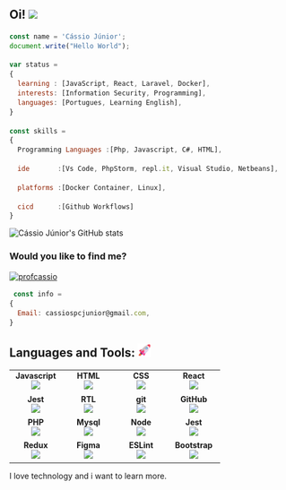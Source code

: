 ## Oi! <img src="https://emojipedia-us.s3.amazonaws.com/source/microsoft-teams/337/waving-hand_1f44b.png" width="24px">

```js
const name = 'Cássio Júnior';
document.write("Hello World");

var status = 
{ 
  learning : [JavaScript, React, Laravel, Docker],
  interests: [Information Security, Programming],
  languages: [Portugues, Learning English],
}

const skills = 
{
  Programming Languages :[Php, Javascript, C#, HTML],
  
  ide       :[Vs Code, PhpStorm, repl.it, Visual Studio, Netbeans],
  
  platforms :[Docker Container, Linux],
  
  cicd      :[Github Workflows]
}

```

![Cássio Júnior's GitHub stats](https://github-readme-stats.vercel.app/api?username=cassiojuniorr&show_icons=true&theme=dracula&count_private=true)

<h3 align="left">Would you like to find me?</h3>
<p align="left">
<a href="https://www.linkedin.com/in/cássio-júnior" target="blank"><img align="center" src="https://img.shields.io/badge/LinkedIn-0077B5?style=for-the-badge&logo=linkedin&logoColor=white" alt="profcassio" /></a>

```js
 const info =
{
  Email: cassiospcjunior@gmail.com,
}
```
</p>

## Languages and Tools: <img src="https://raw.githubusercontent.com/Tarikul-Islam-Anik/tarikul-islam-anik/main/assets/images/Rocket.png" width="24">

<table width="320px">
  <tbody>
    <tr valign="top">
      <td width="80px" align="center">
      <span><strong>Javascript</strong></span><br>
      <img height="32px" src="https://upload.vectorlogo.zone/logos/javascript/images/239ec8a4-163e-4792-83b6-3f6d96911757.svg">
      </td>
      <td width="80px" align="center">
      <span><strong>HTML</strong></span><br>
      <img height="32" src="https://cdn.jsdelivr.net/gh/devicons/devicon/icons/html5/html5-original.svg">
      </td>
      <td width="80px" align="center">
      <span><strong>CSS</strong></span><br>
      <img height="32px" src="https://cdn.jsdelivr.net/gh/devicons/devicon/icons/css3/css3-original.svg">
      </td>
      <td width="80px" align="center">
      <span><strong>React</strong></span><br>
      <img height="32px" src="https://cdn.jsdelivr.net/gh/devicons/devicon/icons/react/react-original.svg">
      </td>
    </tr>
    <tr valign="top">
      <td width="80px" align="center">
      <span><strong>Jest</strong></span><br>
      <img height="32px" src="https://www.vectorlogo.zone/logos/jestjsio/jestjsio-icon.svg">
      <td width="80px" align="center">
      <span><strong>RTL</strong></span><br>
      <img height="32" src="https://testing-library.com/img/octopus-128x128.png">
      </td>
      <td width="80px" align="center">
      <span><strong>git</strong></span><br>
      <img height="32px" src="https://cdn.jsdelivr.net/gh/devicons/devicon/icons/git/git-plain.svg">
      </td>
      <td width="80px" align="center">
      <span><strong>GitHub</strong></span><br>
      <img height="32px" src="https://cdn.jsdelivr.net/gh/devicons/devicon/icons/github/github-original.svg">
      </td>
    </tr>
    <tr valign="top">
      <td width="80px" align="center">
      <span><strong>PHP</strong></span><br>
      <img height="32" src="https://www.vectorlogo.zone/logos/php/php-ar21.svg">
      </td>
      <td width="80px" align="center">
      <span><strong>Mysql</strong></span><br>
      <img height="32px" src="https://www.vectorlogo.zone/logos/mysql/mysql-ar21.svg">
      </td>
      <td width="80px" align="center">
      <span><strong>Node</strong></span><br>
      <img height="32px" src="https://www.vectorlogo.zone/logos/nodejs/nodejs-icon.svg">
      <td width="80px" align="center">
      <span><strong>Jest</strong></span><br>
      <img height="32px" src="https://www.vectorlogo.zone/logos/jestjsio/jestjsio-icon.svg">
      </td>
    </tr>
    <tr valign="top">
      <td width="80px" align="center">
      <span><strong>Redux</strong></span><br>
      <img height="32" src="https://cdn.worldvectorlogo.com/logos/redux.svg">
      </td>
      <td width="80px" align="center">
      <span><strong>Figma</strong></span><br>
      <img height="32px" src="https://www.vectorlogo.zone/logos/figma/figma-icon.svg">
      </td>
      <td width="80px" align="center">
      <span><strong>ESLint</strong></span><br>
      <img height="32px" src="https://www.vectorlogo.zone/logos/eslint/eslint-icon.svg">
      <td width="80px" align="center">
      <span><strong>Bootstrap</strong></span><br>
      <img height="32px" src="https://upload.vectorlogo.zone/logos/getbootstrap/images/987f8f6c-263a-47b1-a85d-853cfca215d9.svg">
      </td>
    </tr>
  </tbody>
</table>

I love technology and i want to learn more.
